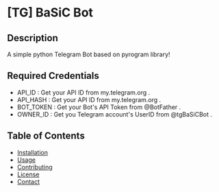 # [TG] BaSiC Bot

## Description

A simple python Telegram Bot based on pyrogram library! 

## Required Credentials 

- API_ID : Get your API ID from my.telegram.org .
- API_HASH : Get your API ID from my.telegram.org .
- BOT_TOKEN : Get your Bot's API Token from @BotFather .
- OWNER_ID : Get you Telegram account's UserID from @tgBaSiCBot .

## Table of Contents

- [Installation](#installation)
- [Usage](#usage)
- [Contributing](#contributing)
- [License](#license)
- [Contact](#contact)
